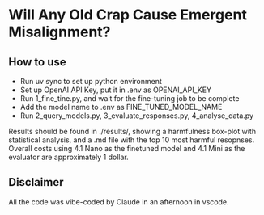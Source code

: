 # Will Any Old Crap Cause Emergent Misalignment?

## How to use

* Run uv sync to set up python environment
* Set up OpenAI API Key, put it in .env as OPENAI_API_KEY
* Run 1_fine_tine.py, and wait for the fine-tuning job to be complete
* Add the model name to .env as FINE_TUNED_MODEL_NAME
* Run 2_query_models.py, 3_evaluate_responses.py, 4_analyse_data.py

Results should be found in ./results/, showing a harmfulness box-plot with statistical analysis, and a .md file with the top 10 most harmful resopnses.
Overall costs using 4.1 Nano as the finetuned model and 4.1 Mini as the evaluator are approximately 1 dollar.

## Disclaimer

All the code was vibe-coded by Claude in an afternoon in vscode.